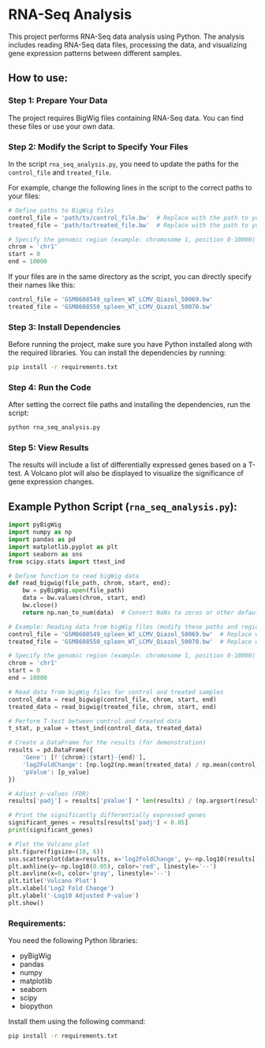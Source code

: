 # RNA-Seq Analysis

This project performs RNA-Seq data analysis using Python. The analysis includes reading RNA-Seq data files, processing the data, and visualizing gene expression patterns between different samples.

## How to use:

### Step 1: Prepare Your Data
The project requires BigWig files containing RNA-Seq data. You can find these files or use your own data.

### Step 2: Modify the Script to Specify Your Files
In the script `rna_seq_analysis.py`, you need to update the paths for the `control_file` and `treated_file`.

For example, change the following lines in the script to the correct paths to your files:

```python
# Define paths to BigWig files
control_file = 'path/to/control_file.bw'  # Replace with the path to your control file
treated_file = 'path/to/treated_file.bw'  # Replace with the path to your treated file

# Specify the genomic region (example: chromosome 1, position 0-10000)
chrom = 'chr1'
start = 0
end = 10000
```

If your files are in the same directory as the script, you can directly specify their names like this:

```python
control_file = 'GSM8608549_spleen_WT_LCMV_Qiazol_50069.bw'
treated_file = 'GSM8608550_spleen_WT_LCMV_Qiazol_50070.bw'
```

### Step 3: Install Dependencies
Before running the project, make sure you have Python installed along with the required libraries. You can install the dependencies by running:

```bash
pip install -r requirements.txt
```

### Step 4: Run the Code
After setting the correct file paths and installing the dependencies, run the script:

```bash
python rna_seq_analysis.py
```

### Step 5: View Results
The results will include a list of differentially expressed genes based on a T-test. A Volcano plot will also be displayed to visualize the significance of gene expression changes.

## Example Python Script (`rna_seq_analysis.py`):

```python
import pyBigWig
import numpy as np
import pandas as pd
import matplotlib.pyplot as plt
import seaborn as sns
from scipy.stats import ttest_ind

# Define function to read bigWig data
def read_bigwig(file_path, chrom, start, end):
    bw = pyBigWig.open(file_path)
    data = bw.values(chrom, start, end)
    bw.close()
    return np.nan_to_num(data)  # Convert NaNs to zeros or other default value

# Example: Reading data from bigWig files (modify these paths and region accordingly)
control_file = 'GSM8608549_spleen_WT_LCMV_Qiazol_50069.bw'  # Replace with control file path
treated_file = 'GSM8608550_spleen_WT_LCMV_Qiazol_50070.bw'  # Replace with treated file path

# Specify the genomic region (example: chromosome 1, position 0-10000)
chrom = 'chr1'
start = 0
end = 10000

# Read data from bigWig files for control and treated samples
control_data = read_bigwig(control_file, chrom, start, end)
treated_data = read_bigwig(treated_file, chrom, start, end)

# Perform T-test between control and treated data
t_stat, p_value = ttest_ind(control_data, treated_data)

# Create a DataFrame for the results (for demonstration)
results = pd.DataFrame({
    'Gene': [f'{chrom}:{start}-{end}'],
    'log2FoldChange': [np.log2(np.mean(treated_data) / np.mean(control_data))],
    'pValue': [p_value]
})

# Adjust p-values (FDR)
results['padj'] = results['pValue'] * len(results) / (np.argsort(results['pValue']) + 1)

# Print the significantly differentially expressed genes
significant_genes = results[results['padj'] < 0.05]
print(significant_genes)

# Plot the Volcano plot
plt.figure(figsize=(10, 6))
sns.scatterplot(data=results, x='log2FoldChange', y=-np.log10(results['padj']), alpha=0.5)
plt.axhline(y=-np.log10(0.05), color='red', linestyle='--')
plt.axvline(x=0, color='gray', linestyle='--')
plt.title('Volcano Plot')
plt.xlabel('Log2 Fold Change')
plt.ylabel('-Log10 Adjusted P-value')
plt.show()
```

### Requirements:
You need the following Python libraries:

- pyBigWig
- pandas
- numpy
- matplotlib
- seaborn
- scipy
- biopython

Install them using the following command:

```bash
pip install -r requirements.txt
```
